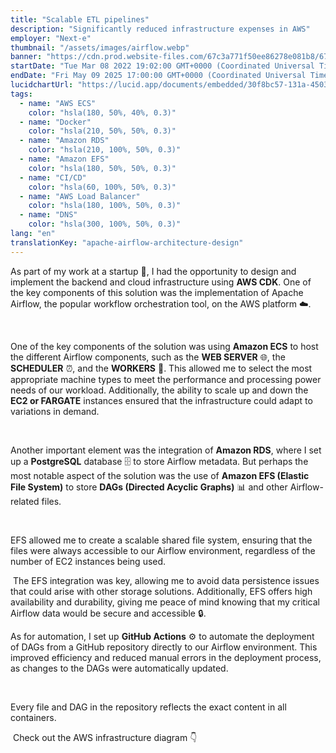 ```yaml
---
title: "Scalable ETL pipelines"
description: "Significantly reduced infrastructure expenses in AWS"
employer: "Next-e"
thumbnail: "/assets/images/airflow.webp"
banner: "https://cdn.prod.website-files.com/67c3a771f50ee86278e081b8/67cbe1da6e6df1b12e3845c7_67cbdb1089836af946d606fd_photo-1515879218367-8466d910aaa4.jpeg"
startDate: "Tue Mar 08 2022 19:02:00 GMT+0000 (Coordinated Universal Time)"
endDate: "Fri May 09 2025 17:00:00 GMT+0000 (Coordinated Universal Time)"
lucidchartUrl: "https://lucid.app/documents/embedded/30f8bc57-131a-4503-84ae-af9a9f673a31"
tags:
  - name: "AWS ECS"
    color: "hsla(180, 50%, 40%, 0.3)"
  - name: "Docker"
    color: "hsla(210, 50%, 50%, 0.3)"
  - name: "Amazon RDS"
    color: "hsla(210, 100%, 50%, 0.3)"
  - name: "Amazon EFS"
    color: "hsla(180, 50%, 50%, 0.3)"
  - name: "CI/CD"
    color: "hsla(60, 100%, 50%, 0.3)"
  - name: "AWS Load Balancer"
    color: "hsla(180, 100%, 50%, 0.3)"
  - name: "DNS"
    color: "hsla(300, 100%, 50%, 0.3)"
lang: "en"
translationKey: "apache-airflow-architecture-design"
---
```


As part of my work at a startup 🚀, I had the opportunity to design and implement the backend and cloud infrastructure using **AWS CDK**. One of the key components of this solution was the implementation of Apache Airflow, the popular workflow orchestration tool, on the AWS platform ☁️.

‍

One of the key components of the solution was using **Amazon ECS** to host the different Airflow components, such as the **WEB SERVER** 🌐, the **SCHEDULER** ⏰, and the **WORKERS** 👷. This allowed me to select the most appropriate machine types to meet the performance and processing power needs of our workload. Additionally, the ability to scale up and down the **EC2 or FARGATE** instances ensured that the infrastructure could adapt to variations in demand.

‍

Another important element was the integration of **Amazon RDS**, where I set up a **PostgreSQL** database 🗄️ to store Airflow metadata. But perhaps the most notable aspect of the solution was the use of **Amazon EFS (Elastic File System)** to store **DAGs (Directed Acyclic Graphs)** 📊 and other Airflow-related files.

‍

EFS allowed me to create a scalable shared file system, ensuring that the files were always accessible to our Airflow environment, regardless of the number of EC2 instances being used.

‍
The EFS integration was key, allowing me to avoid data persistence issues that could arise with other storage solutions. Additionally, EFS offers high availability and durability, giving me peace of mind knowing that my critical Airflow data would be secure and accessible 🔒.
‍

As for automation, I set up **GitHub Actions** ⚙️ to automate the deployment of DAGs from a GitHub repository directly to our Airflow environment. This improved efficiency and reduced manual errors in the deployment process, as changes to the DAGs were automatically updated.

‍

‍Every file and DAG in the repository reflects the exact content in all containers.

‍
Check out the AWS infrastructure diagram 👇
